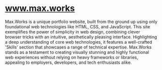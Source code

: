 # www.max.works
Max.Works is a unique portfolio website, built from the ground up using only foundational web technologies like HTML, CSS, and JavaScript. This site exemplifies the power of simplicity in web design, combining clever browser tricks with an intuitive, aesthetically pleasing interface. Highlighting a deep understanding of core web technologies, it features a well-crafted 'Skills' section that showcases a range of technical expertise. Max.Works stands as a testament to creating visually stunning and highly functional web experiences without relying on heavy frameworks or libraries, appealing to employers, developers, and tech enthusiasts alike.

